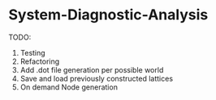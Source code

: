 # System-Diagnostic-Analysis
TODO:
1. Testing
2. Refactoring
3. Add .dot file generation per possible world
4. Save and load previously constructed lattices
5. On demand Node generation